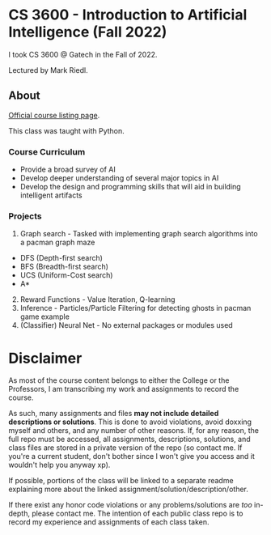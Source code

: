 # CS 3600 - Introduction to Artificial Intelligence (Fall 2022)
I took CS 3600 @ Gatech in the Fall of 2022.

Lectured by Mark Riedl.

## About
[Official course listing page](https://oscar.gatech.edu/bprod/bwckctlg.p_disp_course_detail?cat_term_in=202402&subj_code_in=CS&crse_numb_in=3600).

This class was taught with Python.

### Course Curriculum
- Provide a broad survey of AI
- Develop deeper understanding of several major topics in AI
- Develop the design and programming skills that will aid in building intelligent artifacts

### Projects
1. Graph search - Tasked with implementing graph search algorithms into a pacman graph maze
  - DFS (Depth-first search)
  - BFS (Breadth-first search)
  - UCS (Uniform-Cost search)
  - A*
2. Reward Functions - Value Iteration, Q-learning
3. Inference - Particles/Particle Filtering for detecting ghosts in pacman game example
4. (Classifier) Neural Net - No external packages or modules used

# Disclaimer
As most of the course content belongs to either the College or the Professors, I am transcribing my work and assignments to record the course.

As such, many assignments and files **may not include detailed descriptions or solutions**. This is done to avoid violations, avoid doxxing myself and others, and any number of other reasons. If, for any reason, the full repo must be accessed, all assignments, descriptions, solutions, and class files are stored in a private version of the repo (so contact me. If you're a current student, don't bother since I won't give you access and it wouldn't help you anyway xp).

If possible, portions of the class will be linked to a separate readme explaining more about the linked assignment/solution/description/other.

If there exist any honor code violations or any problems/solutions are *too* in-depth, please contact me. The intention of each public class repo is to record my experience and assignments of each class taken.

